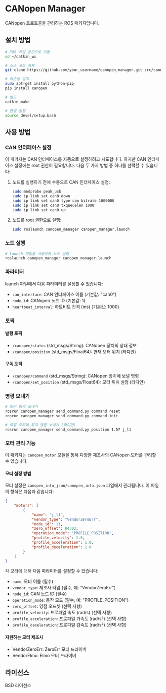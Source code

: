# CANopen Manager

CANopen 프로토콜을 관리하는 ROS 패키지입니다.

## 설치 방법

```bash
# ROS 작업 공간으로 이동
cd ~/catkin_ws

# 소스 코드 복제
git clone https://github.com/your_username/canopen_manager.git src/canopen_manager

# 의존성 설치
sudo apt-get install python-pip
pip install canopen

# 빌드
catkin_make

# 환경 설정
source devel/setup.bash
```

## 사용 방법

### CAN 인터페이스 설정

이 패키지는 CAN 인터페이스를 자동으로 설정하려고 시도합니다. 하지만 CAN 인터페이스 설정에는 root 권한이 필요합니다. 다음 두 가지 방법 중 하나를 선택할 수 있습니다:

1. 노드를 실행하기 전에 수동으로 CAN 인터페이스 설정:
   ```bash
   sudo modprobe peak_usb
   sudo ip link set can0 down
   sudo ip link set can0 type can bitrate 1000000
   sudo ip link set can0 txqueuelen 1000
   sudo ip link set can0 up
   ```

2. 노드를 root 권한으로 실행:
   ```bash
   sudo roslaunch canopen_manager canopen_manager.launch
   ```

### 노드 실행

```bash
# launch 파일을 사용하여 노드 실행
roslaunch canopen_manager canopen_manager.launch
```

### 파라미터

launch 파일에서 다음 파라미터를 설정할 수 있습니다:

- `can_interface`: CAN 인터페이스 이름 (기본값: "can0")
- `node_id`: CANopen 노드 ID (기본값: 1)
- `heartbeat_interval`: 하트비트 간격 (ms) (기본값: 1000)

### 토픽

#### 발행 토픽

- `/canopen/status` (std_msgs/String): CANopen 장치의 상태 정보
- `/canopen/position` (std_msgs/Float64): 현재 모터 위치 (라디안)

#### 구독 토픽

- `/canopen/command` (std_msgs/String): CANopen 장치에 보낼 명령
- `/canopen/set_position` (std_msgs/Float64): 모터 위치 설정 (라디안)

### 명령 보내기

```bash
# 일반 명령 보내기
rosrun canopen_manager send_command.py command reset
rosrun canopen_manager send_command.py command init

# 특정 모터에 위치 명령 보내기 (라디안)
rosrun canopen_manager send_command.py position 1.57 j_l1
```

### 모터 관리 기능

이 패키지는 `canopen_motor` 모듈을 통해 다양한 제조사의 CANopen 모터를 관리할 수 있습니다.

#### 모터 설정 방법

모터 설정은 `canopen_info_json/canopen_info.json` 파일에서 관리됩니다. 이 파일의 형식은 다음과 같습니다:

```json
{
    "motors": [
        {
            "name": "j_l1",
            "vendor_type": "VendorZeroErr", 
            "node_id": 11,            
            "zero_offset": 84303,
            "operation_mode": "PROFILE_POSITION",
            "profile_velocity": 1.0,
            "profile_acceleration": 1.0,
            "profile_deceleration": 1.0
        }
    ]
}
```

각 모터에 대해 다음 파라미터를 설정할 수 있습니다:
- `name`: 모터 이름 (필수)
- `vendor_type`: 제조사 타입 (필수, 예: "VendorZeroErr")
- `node_id`: CAN 노드 ID (필수)
- `operation_mode`: 동작 모드 (필수, 예: "PROFILE_POSITION")
- `zero_offset`: 영점 오프셋 (선택 사항)
- `profile_velocity`: 프로파일 속도 (rad/s) (선택 사항)
- `profile_acceleration`: 프로파일 가속도 (rad/s²) (선택 사항)
- `profile_deceleration`: 프로파일 감속도 (rad/s²) (선택 사항)

#### 지원하는 모터 제조사

- VendorZeroErr: ZeroErr 모터 드라이버
- VendorElmo: Elmo 모터 드라이버

## 라이선스

BSD 라이선스 